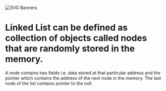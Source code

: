 ![SVG Banners](https://svg-banners.vercel.app/api?type=glitch&text1=Linked_List&width=1200&height=200)
# Linked List can be defined as collection of objects called nodes that are randomly stored in the memory.
A node contains two fields i.e. data stored at that particular address and the pointer which contains the address of the next node in the memory.
The last node of the list contains pointer to the null.
